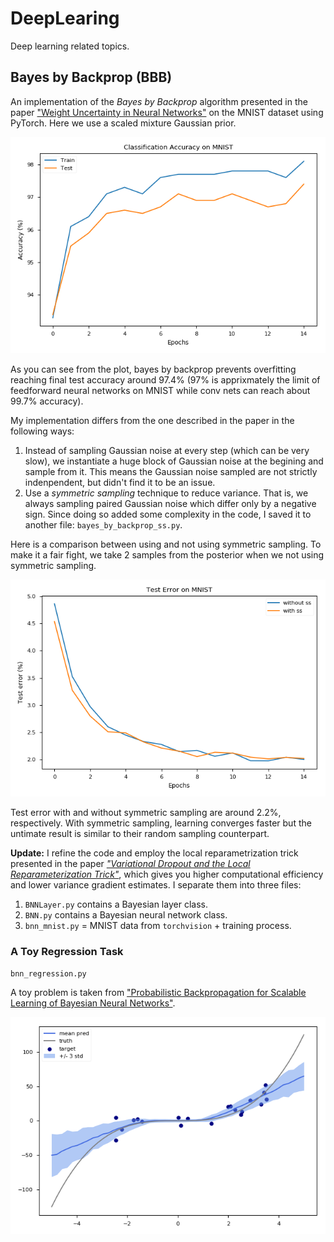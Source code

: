 # DeepLearing
Deep learning related topics.



## Bayes by Backprop (BBB)

An implementation of the *Bayes by Backprop* algorithm presented in the paper ["Weight Uncertainty in Neural Networks"](https://arxiv.org/abs/1505.05424) on the MNIST dataset using PyTorch. Here we use a scaled mixture Gaussian prior.

<center>

![bbb_mnist_result](BBB/bbb_mnist_result.png)
</center>

As you can see from the plot, bayes by backprop prevents overfitting reaching final test accuracy around 97.4% (97% is apprixmately the limit of feedforward neural networks on MNIST while conv nets can reach about 99.7% accuracy).



My implementation differs from the one described in the paper in the following ways:

1. Instead of sampling Gaussian noise at every step (which can be very slow), we instantiate a huge block of Gaussian noise at the begining and sample from it. This means the Gaussian noise sampled are not strictly indenpendent, but didn't find it to be an issue.
2. Use a *symmetric sampling* technique to reduce variance. That is, we always sampling paired Gaussian noise which differ only by a negative sign. Since doing so added some complexity in the code, I saved it to another file: `bayes_by_backprop_ss.py`.

Here is a comparison between using and not using symmetric sampling. To make it a fair fight, we take 2 samples from the posterior when we not using symmetric sampling.

<center>

![ss_compare](BBB/ss_compare.png)
</center>

Test error with and without symmetric sampling are around 2.2%, respectively. With symmetric sampling, learning converges faster but the untimate result is similar to their random sampling counterpart.

**Update:** I refine the code and employ the local reparametrization trick presented in the paper [*"Variational Dropout and the Local Reparameterization Trick"*](https://arxiv.org/abs/1506.02557), which gives you higher computational efficiency and lower variance gradient estimates. I separate them into three files:

1. `BNNLayer.py` contains a Bayesian layer class.
2. `BNN.py` contains a Bayesian neural network class.
3. `bnn_mnist.py` = MNIST data from `torchvision` + training process.



### A Toy Regression Task

`bnn_regression.py`

A toy problem is taken from ["Probabilistic Backpropagation for Scalable Learning of Bayesian Neural Networks"](https://arxiv.org/abs/1502.05336).

![bnn_regression](BBB/bnn_regression.png)